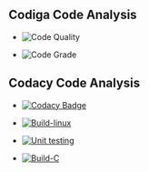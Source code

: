 ## Codiga Code Analysis
* ![Code Quality](https://api.codiga.io/project/31080/score/svg)

* ![Code Grade](https://api.codiga.io/project/31080/status/svg)
## Codacy Code Analysis

*  [![Codacy Badge](https://app.codacy.com/project/badge/Grade/7be3419e53f5431d80786083e08a3731)](https://www.codacy.com/gh/habeeb063/M1_Billcalculator_App/dashboard?utm_source=github.com&amp;utm_medium=referral&amp;utm_content=habeeb063/M1_Billcalculator_App&amp;utm_campaign=Badge_Grade)

* [![Build-linux](https://github.com/habeeb063/M1_Billcalculator_App/actions/workflows/linux%20-build.yml/badge.svg)](https://github.com/habeeb063/M1_Billcalculator_App/actions/workflows/linux%20-build.yml)
* [![Unit testing](https://github.com/habeeb063/M1_Billcalculator_App/actions/workflows/unit-testing.yml/badge.svg)](https://github.com/habeeb063/M1_Billcalculator_App/actions/workflows/unit-testing.yml)
* [![Build-C](https://github.com/habeeb063/M1_Billcalculator_App/actions/workflows/Build%20C.yml/badge.svg)](https://github.com/habeeb063/M1_Billcalculator_App/actions/workflows/Build%20C.yml)
